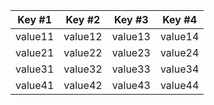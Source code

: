  | Key #1 | Key #2 | Key #3 | Key #4 | 
 |--- | --- | --- | --- | 
 | value11 | value12 | value13 | value14 | 
 | value21 | value22 | value23 | value24 | 
 | value31 | value32 | value33 | value34 | 
 | value41 | value42 | value43 | value44 | 

